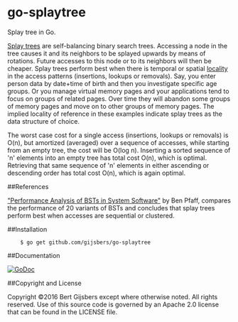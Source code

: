 # go-splaytree

Splay tree in Go.

[Splay trees](https://en.wikipedia.org/wiki/Splay_tree)
are self-balancing binary search trees.
Accessing a node in the tree causes it and its neighbors
to be splayed upwards by means of rotations.
Future accesses to this node or to its neighbors will then be cheaper.
Splay trees perform best when there is temporal or spatial
[locality](https://en.wikipedia.org/wiki/Locality_of_reference)
in the access patterns (insertions, lookups or removals).
Say, you enter person data by date+time of birth and then
you investigate specific age groups.
Or you manage virtual memory pages and your applications tend
to focus on groups of related pages. Over time they will
abandon some groups of memory pages and move on to other
groups of memory pages. The implied locality of reference in
these examples indicate splay trees as the data structure of choice.

The worst case cost for a single access (insertions, lookups or removals)
is O(n), but amortized (averaged) over a sequence of accesses,
while starting from an empty tree, the cost will be O(log n).
Inserting a sorted sequence of 'n' elements into an empty tree
has total cost O(n), which is optimal.  Retrieving that same sequence
of 'n' elements in either ascending or descending order has total cost O(n),
which is again optimal.

##References

["Performance Analysis of BSTs in System Software"](http://benpfaff.org/papers/libavl.pdf)
by Ben Pfaff, compares the performance of 20 variants of BSTs and
concludes that splay trees perform best when accesses
are sequential or clustered.

##Installation

        $ go get github.com/gijsbers/go-splaytree

##Documentation

[![GoDoc](https://godoc.org/github.com/gijsbers/go-splaytree?status.svg)](https://godoc.org/github.com/gijsbers/go-splaytree)

##Copyright and License

Copyright ©2016 Bert Gijsbers except where otherwise noted. All rights reserved.
Use of this source code is governed by an Apache 2.0 license
that can be found in the LICENSE file.
